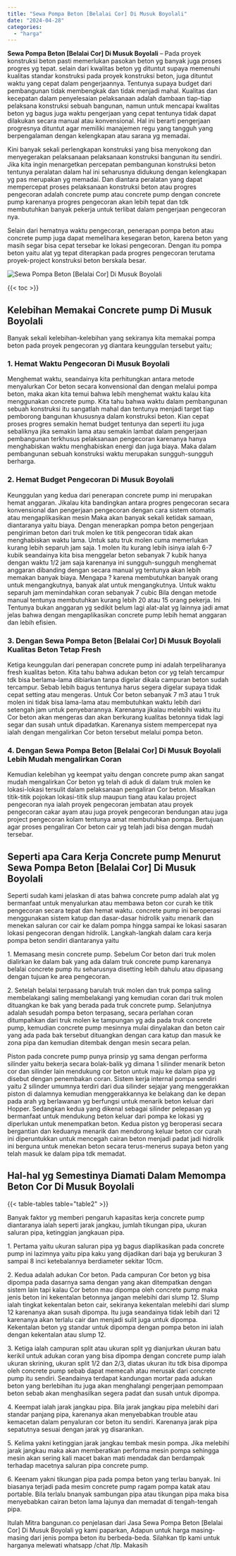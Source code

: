 ```yaml
---
title: "Sewa Pompa Beton [Belalai Cor] Di Musuk Boyolali"
date: "2024-04-28"
categories: 
  - "harga"
---
```


**Sewa Pompa Beton \[Belalai Cor\] Di Musuk Boyolali** – Pada proyek konstruksi beton pasti memerlukan pasokan beton yg banyak juga proses progres yg tepat. selain dari kwalitas beton yg dituntut supaya memenuhi kualitas standar konstruksi pada proyek konstruksi beton, juga dituntut waktu yang cepat dalam pengerjaannya. Tentunya supaya budget dari pembangunan tidak membengkak dan tidak menjadi mahal. Kualitas dan kecepatan dalam penyelesaian pelaksanaan adalah dambaan tiap-tiap pelaksana konstruksi sebuah bangunan, namun untuk mencapai kwalitas beton yg bagus juga waktu pengerjaan yang cepat tentunya tidak dapat dilakukan secara manual atau konvensional. Hal ini berarti pengerjaan progresnya dituntut agar memiliki manajemen regu yang tangguh yang berpengalaman dengan kelengkapan atau sarana yg memadai.

Kini banyak sekali perlengkapan konstruksi yang bisa menyokong dan menyegerakan pelaksanaan pelaksanaan konstruksi bangunan itu sendiri. Jika kita ingin menargetkan percepatan pembangunan konstruksi beton tentunya peralatan dalam hal ini seharusnya didukung dengan kelengkapan yg pas merupakan yg memadai. Dan diantara peralatan yang dapat mempercepat proses pelaksanaan konstruksi beton atau progres pengecoran adalah concrete pump atau concrete pump dengan concrete pump karenanya progres pengecoran akan lebih tepat dan tdk membutuhkan banyak pekerja untuk terlibat dalam pengerjaan pengecoran nya.

Selain dari hematnya waktu pengecoran, penerapan pompa beton atau concrete pump juga dapat memelihara kesegaran beton, karena beton yang masih segar bisa cepat tersebar ke lokasi pengecoran. Dengan itu pompa beton yaitu alat yg tepat diterapkan pada progres pengecoran terutama proyek-project konstruksi beton berskala besar.

![Sewa Pompa Beton [Belalai Cor] Di Musuk Boyolali](/images/sewa-concrete-pump-04.png)

{{< toc >}}

## Kelebihan Memakai Concrete pump Di Musuk Boyolali

Banyak sekali kelebihan-kelebihan yang sekiranya kita memakai pompa beton pada proyek pengecoran yg diantara keunggulan tersebut yaitu;

### 1\. Hemat Waktu Pengecoran Di Musuk Boyolali

Menghemat waktu, seandainya kita perhitungkan antara metode menyalurkan Cor beton secara konvensional dan dengan melalui pompa beton, maka akan kita temui bahwa lebih menghemat waktu kalau kita menggunakan concrete pump. Kita tahu bahwa waktu dalam pembangunan sebuah konstruksi itu sangatlah mahal dan tentunya menjadi target tiap pemborong bangunan khususnya dalam konstruksi beton. Kian cepat proses progres semakin hemat budget tentunya dan seperti itu juga sebaliknya jika semakin lama atau semakin lambat dalam pengerjaan pembangunan terkhusus pelaksanaan pengecoran karenanya hanya menghabiskan waktu menghabiskan energi dan juga biaya. Maka dalam pembangunan sebuah konstruksi waktu merupakan sungguh-sungguh berharga.

### 2\. Hemat Budget Pengecoran Di Musuk Boyolali

Keunggulan yang kedua dari penerapan concrete pump ini merupakan hemat anggaran. Jikalau kita bandingkan antara progres pengecoran secara konvensional dan pengerjaan pengecoran dengan cara sistem otomatis atau mengaplikasikan mesin Maka akan banyak sekali ketidak samaan, diantaranya yaitu biaya. Dengan menerapkan pompa beton pengerjaan pengiriman beton dari truk molen ke titik pengecoran tidak akan menghabiskan waktu lama. Untuk satu truk molen cuma memerlukan kurang lebih separuh jam saja. 1 molen itu kurang lebih isinya ialah 6-7 kubik seandainya kita bisa menggelar beton sebanyak 7 kubik hanya dengan waktu 1/2 jam saja karenanya ini sungguh-sungguh menghemat anggaran dibanding dengan secara manual yg tentunya akan lebih memakan banyak biaya. Mengapa ? karena membutuhkan banyak orang untuk mengangkutnya, banyak alat untuk mengangkutnya. Untuk waktu separuh jam memindahkan coran sebanyak 7 cubic Bila dengan metode manual tentunya membutuhkan kurang lebih 20 atau 15 orang pekerja. Ini Tentunya bukan anggaran yg sedikit belum lagi alat-alat yg lainnya jadi amat jelas bahwa dengan mengaplikasikan concrete pump lebih hemat anggaran dan lebih efisien.

### 3\. Dengan Sewa Pompa Beton \[Belalai Cor\] Di Musuk Boyolali Kualitas Beton Tetap Fresh

Ketiga keunggulan dari penerapan concrete pump ini adalah terpeliharanya fresh kualitas beton. Kita tahu bahwa adukan beton cor yg telah tercampur tdk bisa berlama-lama dibiarkan tanpa digelar dikala campuran beton sudah tercampur. Sebab lebih bagus tentunya harus segera digelar supaya tidak cepat setting atau mengeras. Untuk Cor beton sebanyak 7 m3 atau 1 truk molen ini tidak bisa lama-lama atau membutuhkan waktu lebih dari setengah jam untuk penyebarannya. Karenanya jikalau melebihi waktu itu Cor beton akan mengeras dan akan berkurang kualitas betonnya tidak lagi segar dan susah untuk dipadatkan. Karenanya sistem mempercepat nya ialah dengan mengalirkan Cor beton tersebut melalui pompa beton.

### 4\. Dengan Sewa Pompa Beton \[Belalai Cor\] Di Musuk Boyolali Lebih Mudah mengalirkan Coran

Kemudian kelebihan yg keempat yaitu dengan concrete pump akan sangat mudah mengalirkan Cor beton yg telah di aduk di dalam truk molen ke lokasi-lokasi tersulit dalam pelaksanaan pengaliran Cor beton. Misalkan titik-titik pojokan lokasi-titik slup maupun tiang atau kalau project pengecoran nya ialah proyek pengecoran jembatan atau proyek pengecoran cakar ayam atau juga proyek pengecoran bendungan atau juga project pengecoran kolam tentunya amat membutuhkan pompa. Bertujuan agar proses pengaliran Cor beton cair yg telah jadi bisa dengan mudah tersebar.

## Seperti apa Cara Kerja Concrete pump Menurut Sewa Pompa Beton \[Belalai Cor\] Di Musuk Boyolali

Seperti sudah kami jelaskan di atas bahwa concrete pump adalah alat yg bermanfaat untuk menyalurkan atau membawa beton cor curah ke titik pengecoran secara tepat dan hemat waktu. concrete pump ini beroperasi menggunakan sistem katup dan dasar-dasar hidrolik yaitu menarik dan menekan saluran cor cair ke dalam pompa hingga sampai ke lokasi sasaran lokasi pengecoran dengan hidrolik. Langkah-langkah dalam cara kerja pompa beton sendiri diantaranya yaitu

1\. Memasang mesin concrete pump. Sebelum Cor beton dari truk molen dialirkan ke dalam bak yang ada dalam truk concrete pump karenanya belalai concrete pump itu seharusnya disetting lebih dahulu atau dipasang dengan tujuan ke area pengecoran.

2\. Setelah belalai terpasang barulah truk molen dan truk pompa saling membelakangi saling membelakangi yang kemudian coran dari truk molen dituangkan ke bak yang berada pada truk concrete pump. Selanjutnya adalah sesudah pompa beton terpasang, secara perlahan coran ditumpahkan dari truk molen ke tampungan yg ada pada truk concrete pump, kemudian concrete pump mesinnya mulai dinyalakan dan beton cair yang ada pada bak tersebut dituangkan dengan cara katup dan masuk ke zona pipa dan kemudian ditembak dengan mesin secara pelan.

Piston pada concrete pump punya prinsip yg sama dengan performa silinder yaitu bekerja secara bolak-balik yg dimana 1 silinder menarik beton cor dan silinder lain mendukung cor beton untuk maju ke dalam pipa yg disebut dengan penembakan coran. Sistem kerja internal pompa sendiri yaitu 2 silinder umumnya terdiri dari dua silinder sejajar yang menggerakkan piston di dalamnya kemudian menggerakkannya ke belakang dan ke depan pada arah yg berlawanan yg berfungsi untuk menarik beton keluar dari Hopper. Sedangkan kedua yang dikenal sebagai silinder pelepasan yg bermanfaat untuk mendukung beton keluar dari pompa ke lokasi yg diperlukan untuk menempatkan beton. Kedua piston yg beroperasi secara bergantian dan keduanya menarik dan mendorong keluar beton cor curah ini diperuntukkan untuk mencegah cairan beton menjadi padat jadi hidrolik ini berguna untuk menekan beton secara terus-menerus supaya beton yang telah masuk ke dalam pipa tdk memadat.

## Hal-hal yg Semestinya Diamati Dalam Memompa Beton Cor Di Musuk Boyolali

{{< table-tables table="table2" >}}

Banyak faktor yg memberi pengaruh kapasitas kerja concrete pump diantaranya ialah seperti jarak jangkau, jumlah tikungan pipa, ukuran saluran pipa, ketinggian jangkauan pipa.

1\. Pertama yaitu ukuran saluran pipa yg bagus diaplikasikan pada concrete pump ini lazimnya yaitu pipa kaku yang dijadikan dari baja yg berukuran 3 sampai 8 inci ketebalannya berdiameter sekitar 10cm.

2\. Kedua adalah adukan Cor beton. Pada campuran Cor beton yg bisa dipompa pada dasarnya sama dengan yang akan ditempatkan dengan sistem lain tapi kalau Cor beton mau dipompa oleh concrete pump maka jenis beton ini kekentalan betonnya jangan melebihi dari slump 12. Slump ialah tingkat kekentalan beton cair, sekiranya kekentalan melebihi dari slump 12 karenanya akan susah dipompa. Itu juga seandainya tidak lebih dari 12 karenanya akan terlalu cair dan menjadi sulit juga untuk dipompa. Kekentalan beton yg standar untuk dipompa dengan pompa beton ini ialah dengan kekentalan atau slump 12.

3\. Ketiga ialah campuran split atau ukuran split yg dianjurkan ukuran batu kerikil untuk adukan coran yang bisa dipompa dengan concrete pump ialah ukuran skrining, ukuran split 1/2 dan 2/3, diatas ukuran itu tdk bisa dipompa oleh concrete pump sebab dapat memecah atau merusak dari concrete pump itu sendiri. Seandainya terdapat kandungan mortar pada adukan beton yang berlebihan itu juga akan menghalangi pengerjaan pemompaan beton sebab akan menghasilkan segera padat dan susah untuk dipompa.

4\. Keempat ialah jarak jangkau pipa. Bila jarak jangkau pipa melebihi dari standar panjang pipa, karenanya akan menyebabkan trouble atau kemacetan dalam penyaluran cor beton itu sendiri. Karenanya jarak pipa sepatutnya sesuai dengan jarak yg disarankan.

5\. Kelima yakni ketinggian jarak jangkau tembak mesin pompa. Jika melebihi jarak jangkau maka akan memberatkan performa mesin pompa sehingga mesin akan sering kali macet bakan mati mendadak dan berdampak terhadap macetnya saluran pipa concrete pump.

6\. Keenam yakni tikungan pipa pada pompa beton yang terlau banyak. Ini biasanya terjadi pada mesim concrete pump ragam pompa katak atau portable. Bila terlalu bnanyak sambungan pipa atau tikungan pipa maka bisa menyebabkan cairan beton lama lajunya dan memadat di tengah-tengah pipa.

Itulah Mitra bangunan.co penjelasan dari Jasa Sewa Pompa Beton \[Belalai Cor\] Di Musuk Boyolali yg kami paparkan, Adapun untuk harga masing-masing dari jenis pompa beton itu berbeda-beda. Silahkan tlp kami untuk harganya melewati whatsapp /chat /tlp. Makasih
